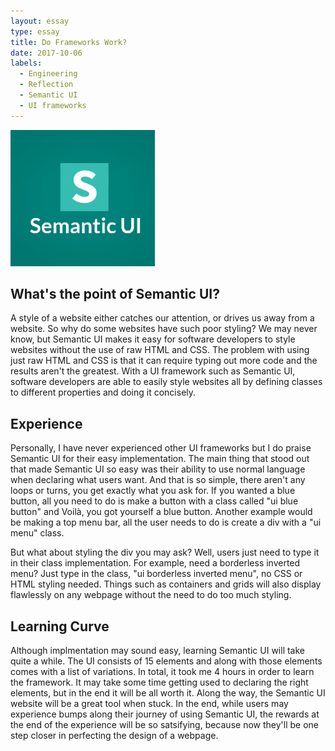 ```yaml
---
layout: essay
type: essay
title: Do Frameworks Work?
date: 2017-10-06
labels:
  - Engineering
  - Reflection
  - Semantic UI
  - UI frameworks
---
```


<img class="ui centered middle image" src="../images/semantic.png">

<h2>What's the point of Semantic UI?</h2>
<p>
  A style of a website either catches our attention, or drives us away from a website. So why do some websites have such poor styling? We may never know, but Semantic UI makes it easy for software developers to style websites without the use of raw HTML and CSS. The problem with using just raw HTML and CSS is that it can require typing out more code and the results aren't the greatest. With a UI framework such as Semantic UI, software developers are able to easily style websites all by defining classes to different properties and doing it concisely.
  </p>

<h2>Experience</h2>
  Personally, I have never experienced other UI frameworks but I do praise Semantic UI for their easy implementation. The main thing that stood out that made Semantic UI so easy was their ability to use normal language when declaring what users want. And that is so simple, there aren't any loops or turns, you get exactly what you ask for. If you wanted a blue button, all you need to do is make a button with a class called "ui blue button" and Voilà, you got yourself a blue button. Another example would be making a top menu bar, all the user needs to do is create a div with a "ui menu" class.
  
  But what about styling the div you may ask? Well, users just need to type it in their class implementation. For example, need a borderless inverted menu? Just type in the class, "ui borderless inverted menu", no CSS or HTML styling needed. Things such as containers and grids will also display flawlessly on any webpage without the need to do too much styling. 

<h2>Learning Curve</h2>
 Although implmentation may sound easy, learning Semantic UI will take quite a while. The UI consists of 15 elements and along with those elements comes with a list of variations. In total, it took me 4 hours in order to learn the framework. It may take some time getting used to declaring the right elements, but in the end it will be all worth it. Along the way, the Semantic UI website will be a great tool when stuck. In the end, while users may experience bumps along their journey of using Semantic UI, the rewards at the end of the experience will be so satsifying, because now they'll be one step closer in perfecting the design of a webpage.   
